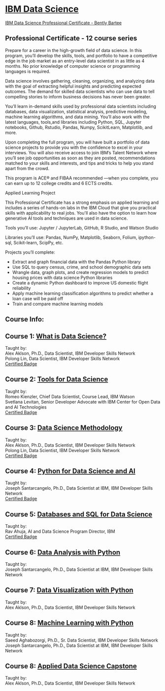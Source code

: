 # [IBM Data Science](https://www.coursera.org/professional-certificates/ibm-data-science)

[IBM Data Science Professional Certificate - Bently Bartee](https://coursera.org/share/9e79d7e1a94d99085dbf9ad968a9b49a)

## Professional Certificate - 12 course series
Prepare for a career in the high-growth field of data science. In this program, you’ll develop the skills, tools, and portfolio to have a competitive edge in the job market as an entry-level data scientist in as little as 4 months. No prior knowledge of computer science or programming languages is required. 

Data science involves gathering, cleaning, organizing, and analyzing data with the goal of extracting helpful insights and predicting expected outcomes. The demand for skilled data scientists who can use data to tell compelling stories to inform business decisions has never been greater. 

You’ll learn in-demand skills used by professional data scientists including databases, data visualization, statistical analysis, predictive modeling, machine learning algorithms, and data mining. You’ll also work with the latest languages, tools,and libraries including Python, SQL, Jupyter notebooks, Github, Rstudio, Pandas, Numpy, ScikitLearn, Matplotlib, and more.

Upon completing the full program, you will have built a portfolio of data science projects to provide you with the confidence to excel in your interviews. You will also receive access to join IBM’s Talent Network where you’ll see job opportunities as soon as they are posted, recommendations matched to your skills and interests, and tips and tricks to help you stand apart from the crowd. 

This program is ACE® and FIBAA recommended —when you complete, you can earn up to 12 college credits and 6 ECTS credits.

Applied Learning Project

This Professional Certificate has a strong emphasis on applied learning and includes a series of hands-on labs in the IBM Cloud that give you practical skills with applicability to real jobs. You'll also have the option to learn how generative AI tools and techniques are used in data science.

Tools you’ll use: Jupyter / JupyterLab, GitHub, R Studio, and Watson Studio

Libraries you’ll use: Pandas, NumPy, Matplotlib, Seaborn, Folium, ipython-sql, Scikit-learn, ScipPy, etc.

Projects you’ll complete:
- Extract and graph financial data with the Pandas Python library
- Use SQL to query census, crime, and school demographic data sets
- Wrangle data, graph plots, and create regression models to predict housing prices with data science Python libraries
- Create a dynamic Python dashboard to improve US domestic flight reliability
- Apply machine learning classification algorithms to predict whether a loan case will be paid off
- Train and compare machine learning models


## Course Info:   

## Course 1: [What is Data Science?](https://github.com/BBartee75/IBM---Data-Science/tree/main/Course%201_What%20is%20Data%20Science)       
Taught by:    
Alex Aklson, Ph.D., Data Scientist, IBM Developer Skills Network    
Polong Lin, Data Scientist, IBM Developer Skills Network    
[Certified Badge](https://www.credly.com/badges/0bc61b6e-634a-40d6-bd7c-39c36bd19c8e/public_url)

## Course 2: [Tools for Data Science](https://github.com/BBartee75/IBM---Data-Science/tree/main/Course%202_Tools%20for%20Data%20Science)    
Taught by:    
Romeo Kienzler, Chief Data Scientist, Course Lead, IBM Watson   
Svetlana Levitan, Senior Developer Advocate with IBM Center for Open Data and AI Technologies    
[Certified Badge](https://www.credly.com/earner/earned/badge/b3ac1c18-fa2c-4e7a-a60e-0925afbca83d)

## Course 3: [Data Science Methodology](https://github.com/BBartee75/IBM---Data-Science/tree/main/Course%203_Data%20Science%20Methodology)    
Taught by:    
Alex Aklson, Ph.D., Data Scientist, IBM Developer Skills Network    
Polong Lin, Data Scientist, IBM Developer Skills Network    
[Certified Badge](https://www.credly.com/earner/earned/badge/d36d7a01-d2f9-4933-9649-e252816e190f)

## Course 4: [Python for Data Science and AI](https://github.com/BBartee75/IBM---Data-Science/tree/main/Course%204_Python%20for%20Data%20Science%20and%20AI)    
Taught by:    
Joseph Santarcangelo, Ph.D., Data Scientist at IBM, IBM Developer Skills Network    
[Certified Badge](https://www.credly.com/earner/earned/badge/103cc18f-46f4-4c53-a496-3fc34b219790)


## Course 5: [Databases and SQL for Data Science](https://github.com/BBartee75/IBM---Data-Science/tree/main/Course%205_Databases%20and%20SQL%20for%20Data%20Science)    
Taught by:    
Rav Ahuja, AI and Data Science Program Director, IBM    
[Certified Badge](https://www.credly.com/earner/earned/badge/d36d7a01-d2f9-4933-9649-e252816e190f)   


## Course 6: [Data Analysis with Python](https://github.com/BBartee75/IBM---Data-Science/tree/main/Course%206_Data%20Analysis%20with%20Python)   
Taught by:       
Joseph Santarcangelo, Ph.D., Data Scientist at IBM, IBM Developer Skills Network    
 

## Course 7: [Data Visualization with Python](https://github.com/BBartee75/IBM---Data-Science/tree/main/Course%207_Data%20Visualization%20with%20Python)      
Taught by:    
Alex Aklson, Ph.D., Data Scientist, IBM Developer Skills Network        


## Course 8: [Machine Learning with Python](https://github.com/BBartee75/IBM---Data-Science/tree/main/Course%208_Machine%20Learning%20with%20Python)      
Taught by:    
Saeed Aghabozorgi, Ph.D., Sr. Data Scientist, IBM Developer Skills Network    
Joseph Santarcangelo, Ph.D., Data Scientist at IBM, IBM Developer Skills Network    


## Course 8: [Applied Data Science Capstone](https://github.com/BBartee75/IBM---Data-Science/tree/main/Course%209_Applied%20Data%20Science%20Capstone)      
Taught by:    
Alex Aklson, Ph.D., Data Scientist, IBM Developer Skills Network    

